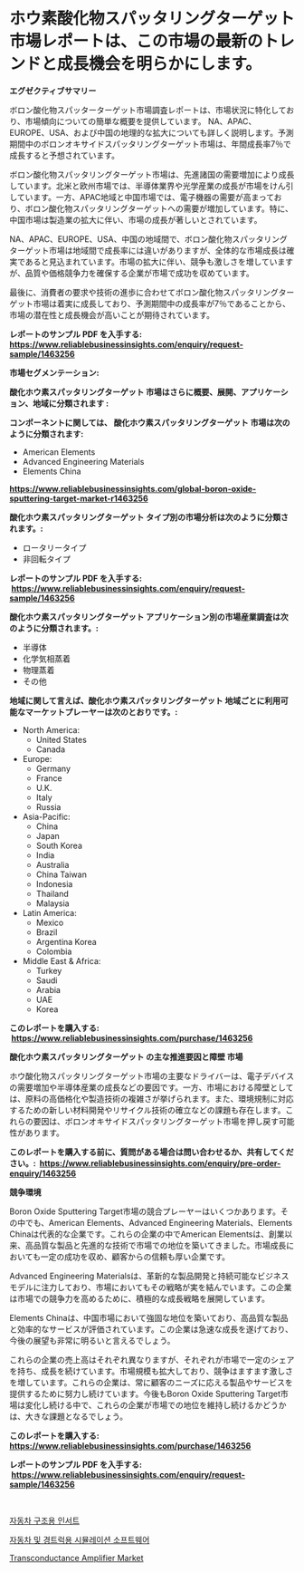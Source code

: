 <p><h1>ホウ素酸化物スパッタリングターゲット市場レポートは、この市場の最新のトレンドと成長機会を明らかにします。</h1></p><p><strong>エグゼクティブサマリー</strong></p>
<p><p>ボロン酸化物スパッターターゲット市場調査レポートは、市場状況に特化しており、市場傾向についての簡単な概要を提供しています。 NA、APAC、EUROPE、USA、および中国の地理的な拡大についても詳しく説明します。予測期間中のボロンオキサイドスパッタリングターゲット市場は、年間成長率7％で成長すると予想されています。</p><p>ボロン酸化物スパッタリングターゲット市場は、先進諸国の需要増加により成長しています。北米と欧州市場では、半導体業界や光学産業の成長が市場をけん引しています。一方、APAC地域と中国市場では、電子機器の需要が高まっており、ボロン酸化物スパッタリングターゲットへの需要が増加しています。特に、中国市場は製造業の拡大に伴い、市場の成長が著しいとされています。</p><p>NA、APAC、EUROPE、USA、中国の地域間で、ボロン酸化物スパッタリングターゲット市場は地域間で成長率には違いがありますが、全体的な市場成長は確実であると見込まれています。市場の拡大に伴い、競争も激しさを増していますが、品質や価格競争力を確保する企業が市場で成功を収めています。</p><p>最後に、消費者の要求や技術の進歩に合わせてボロン酸化物スパッタリングターゲット市場は着実に成長しており、予測期間中の成長率が7％であることから、市場の潜在性と成長機会が高いことが期待されています。</p></p>
<p><strong>レポートのサンプル PDF を入手する: <a href="https://www.reliablebusinessinsights.com/enquiry/request-sample/1463256">https://www.reliablebusinessinsights.com/enquiry/request-sample/1463256</a></strong></p>
<p><strong>市場セグメンテーション:</strong></p>
<p><strong> 酸化ホウ素スパッタリングターゲット 市場はさらに概要、展開、アプリケーション、地域に分類されます :</strong></p>
<p><strong>コンポーネントに関しては、 酸化ホウ素スパッタリングターゲット 市場は次のように分類されます: &nbsp;</strong></p>
<p><ul><li>American Elements</li><li>Advanced Engineering Materials</li><li>Elements China</li></ul></p>
<p><strong><a href="https://www.reliablebusinessinsights.com/global-boron-oxide-sputtering-target-market-r1463256">https://www.reliablebusinessinsights.com/global-boron-oxide-sputtering-target-market-r1463256</a></strong></p>
<p><strong> 酸化ホウ素スパッタリングターゲット タイプ別の市場分析は次のように分類されます。:</strong></p>
<p><ul><li>ロータリータイプ</li><li>非回転タイプ</li></ul></p>
<p><strong>レポートのサンプル PDF を入手する: &nbsp;<a href="https://www.reliablebusinessinsights.com/enquiry/request-sample/1463256">https://www.reliablebusinessinsights.com/enquiry/request-sample/1463256</a></strong></p>
<p><strong> 酸化ホウ素スパッタリングターゲット アプリケーション別の市場産業調査は次のように分類されます。:</strong></p>
<p><ul><li>半導体</li><li>化学気相蒸着</li><li>物理蒸着</li><li>その他</li></ul></p>
<p><strong>地域に関して言えば、酸化ホウ素スパッタリングターゲット 地域ごとに利用可能なマーケットプレーヤーは次のとおりです。:</strong></p>
<p><ul>
    <li>
        North America:
        <ul>
            <li>United States</li>
            <li>Canada</li>
        </ul>
    </li>
    <li>
        Europe:
        <ul>
            <li>Germany</li>
            <li>France</li>
            <li>U.K.</li>
            <li>Italy</li>
            <li>Russia</li>
        </ul>
    </li>
    <li>
        Asia-Pacific:
        <ul>
            <li>China</li>
            <li>Japan</li>
            <li>South Korea</li>
            <li>India</li>
            <li>Australia</li>
            <li>China Taiwan</li>
            <li>Indonesia</li>
            <li>Thailand</li>
            <li>Malaysia</li>
        </ul>
    </li>
    <li>
        Latin America:
        <ul>
            <li>Mexico</li>
            <li>Brazil</li>
            <li>Argentina Korea</li>
            <li>Colombia</li>
        </ul>
    </li>
    <li>
        Middle East & Africa:
        <ul>
            <li>Turkey</li>
            <li>Saudi</li>
            <li>Arabia</li>
            <li>UAE</li>
            <li>Korea</li>
        </ul>
    </li>
    </ul></p>
<p><strong>このレポートを購入する: &nbsp;<a href="https://www.reliablebusinessinsights.com/purchase/1463256">https://www.reliablebusinessinsights.com/purchase/1463256</a></strong></p>
<p><strong>酸化ホウ素スパッタリングターゲット の主な推進要因と障壁 市場</strong></p>
<p><p>ホウ酸化物スパッタリングターゲット市場の主要なドライバーは、電子デバイスの需要増加や半導体産業の成長などの要因です。一方、市場における障壁としては、原料の高価格化や製造技術の複雑さが挙げられます。また、環境規制に対応するための新しい材料開発やリサイクル技術の確立などの課題も存在します。これらの要因は、ボロンオキサイドスパッタリングターゲット市場を押し戻す可能性があります。</p></p>
<p><strong>このレポートを購入する前に、質問がある場合は問い合わせるか、共有してください。:&nbsp; <a href="https://www.reliablebusinessinsights.com/enquiry/pre-order-enquiry/1463256">https://www.reliablebusinessinsights.com/enquiry/pre-order-enquiry/1463256</a></strong></p>
<p><strong>競争環境</strong></p>
<p><p>Boron Oxide Sputtering Target市場の競合プレーヤーはいくつかあります。その中でも、American Elements、Advanced Engineering Materials、Elements Chinaは代表的な企業です。これらの企業の中でAmerican Elementsは、創業以来、高品質な製品と先進的な技術で市場での地位を築いてきました。市場成長においても一定の成功を収め、顧客からの信頼も厚い企業です。</p><p>Advanced Engineering Materialsは、革新的な製品開発と持続可能なビジネスモデルに注力しており、市場においてもその戦略が実を結んでいます。この企業は市場での競争力を高めるために、積極的な成長戦略を展開しています。</p><p>Elements Chinaは、中国市場において強固な地位を築いており、高品質な製品と効率的なサービスが評価されています。この企業は急速な成長を遂げており、今後の展望も非常に明るいと言えるでしょう。</p><p>これらの企業の売上高はそれぞれ異なりますが、それぞれが市場で一定のシェアを持ち、成長を続けています。市場規模も拡大しており、競争はますます激しさを増しています。これらの企業は、常に顧客のニーズに応える製品やサービスを提供するために努力し続けています。今後もBoron Oxide Sputtering Target市場は変化し続ける中で、これらの企業が市場での地位を維持し続けるかどうかは、大きな課題となるでしょう。</p></p>
<p><strong>このレポートを購入する: &nbsp; <a href="https://www.reliablebusinessinsights.com/purchase/1463256">https://www.reliablebusinessinsights.com/purchase/1463256</a></strong></p>
<p><strong>レポートのサンプル PDF を入手する: &nbsp;<a href="https://www.reliablebusinessinsights.com/enquiry/request-sample/1463256">https://www.reliablebusinessinsights.com/enquiry/request-sample/1463256</a></strong><strong></strong></p>
<p>&nbsp;</p>
<p><p><a href="https://github.com/JosefaRice/Market-Research-Report-List-1/blob/main/816115392830.md">자동차 구조용 인서트</a></p><p><a href="https://github.com/xvz497517413/Market-Research-Report-List-2/blob/main/238222192831.md">자동차 및 경트럭용 시뮬레이션 소프트웨어</a></p><p><a href="https://issuu.com/reportprime-2/docs/transconductance-amplifier-market-size-2030.pptx">Transconductance Amplifier Market</a></p></p>
